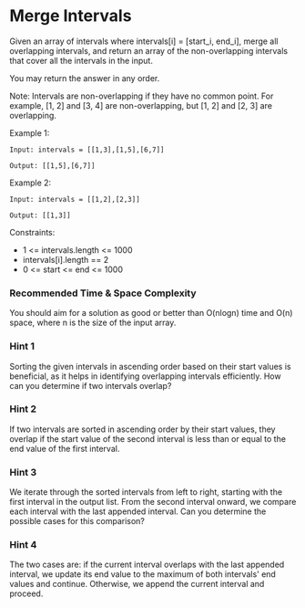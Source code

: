 # **Merge Intervals**

Given an array of intervals where intervals[i] = [start_i, end_i], merge all overlapping intervals, and return an array of the non-overlapping intervals that cover all the intervals in the input.

You may return the answer in any order.

Note: Intervals are non-overlapping if they have no common point. For example, [1, 2] and [3, 4] are non-overlapping, but [1, 2] and [2, 3] are overlapping.

Example 1:

```
Input: intervals = [[1,3],[1,5],[6,7]]

Output: [[1,5],[6,7]]

```

Example 2:

```
Input: intervals = [[1,2],[2,3]]

Output: [[1,3]]

```

Constraints:

- 1 <= intervals.length <= 1000
- intervals[i].length == 2
- 0 <= start <= end <= 1000



### Recommended Time & Space Complexity

You should aim for a solution as good or better than O(nlogn) time and O(n) space, where n is the size of the input array.


### Hint 1

Sorting the given intervals in ascending order based on their start values is beneficial, as it helps in identifying overlapping intervals efficiently. How can you determine if two intervals overlap?


### Hint 2

If two intervals are sorted in ascending order by their start values, they overlap if the start value of the second interval is less than or equal to the end value of the first interval.


### Hint 3

We iterate through the sorted intervals from left to right, starting with the first interval in the output list. From the second interval onward, we compare each interval with the last appended interval. Can you determine the possible cases for this comparison?


### Hint 4

The two cases are: if the current interval overlaps with the last appended interval, we update its end value to the maximum of both intervals' end values and continue. Otherwise, we append the current interval and proceed.